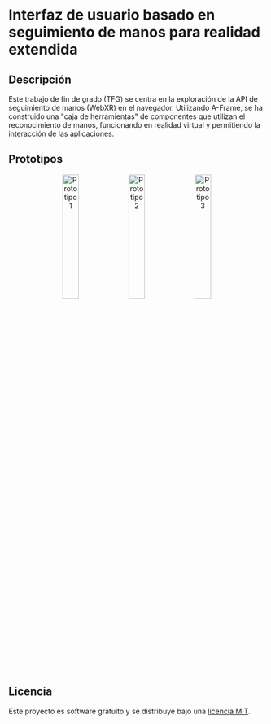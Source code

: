 # Interfaz de usuario basado en seguimiento de manos para realidad extendida

## Descripción

Este trabajo de fin de grado (TFG) se centra en la exploración de la API de seguimiento de manos (WebXR) en el navegador. Utilizando A-Frame, se ha construido una "caja de herramientas" de componentes que utilizan el reconocimiento de manos, funcionando en realidad virtual y permitiendo la interacción de las aplicaciones.

## Prototipos

<p align="center">
  <img src="interfaz-habitacion.gif" alt="Prototipo 1" width="25%">
  <img src="habitacionv2.gif" alt="Prototipo 2" width="25%">
  <img src="interfaz-creador-objetos.gif" alt="Prototipo 3" width="25%">
</p>

## Licencia

Este proyecto es software gratuito y se distribuye bajo una [licencia MIT](LICENSE).
